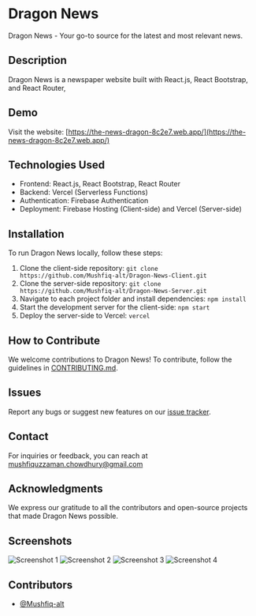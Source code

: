

# Dragon News

Dragon News - Your go-to source for the latest and most relevant news.

## Description

Dragon News is a newspaper website built with React.js, React Bootstrap, and React Router, 

## Demo

Visit the website: [https://the-news-dragon-8c2e7.web.app/](https://the-news-dragon-8c2e7.web.app/)

## Technologies Used

- Frontend: React.js, React Bootstrap, React Router
- Backend: Vercel (Serverless Functions)
- Authentication: Firebase Authentication
- Deployment: Firebase Hosting (Client-side) and Vercel (Server-side)

## Installation

To run Dragon News locally, follow these steps:

1. Clone the client-side repository: `git clone https://github.com/Mushfiq-alt/Dragon-News-Client.git`
2. Clone the server-side repository: `git clone https://github.com/Mushfiq-alt/Dragon-News-Server.git`
3. Navigate to each project folder and install dependencies: `npm install`
4. Start the development server for the client-side: `npm start`
5. Deploy the server-side to Vercel: `vercel`


## How to Contribute

We welcome contributions to Dragon News! To contribute, follow the guidelines in [CONTRIBUTING.md](https://github.com/Mushfiq-alt/Dragon-News-Client/blob/main/CONTRIBUTING.md).

## Issues

Report any bugs or suggest new features on our [issue tracker](https://github.com/Mushfiq-alt/Dragon-News-Client/issues).


## Contact

For inquiries or feedback, you can reach at mushfiquzzaman.chowdhury@gmail.com

## Acknowledgments

We express our gratitude to all the contributors and open-source projects that made Dragon News possible.

## Screenshots

![Screenshot 1](https://i.ibb.co/YXqqTrz/sc1.png)  ![Screenshot 2](https://i.ibb.co/MpPP8xV/sc2.png) ![Screenshot 3](https://i.ibb.co/tznQF4d/sc3.png)
![Screenshot 4](https://i.ibb.co/5v8Yv5Q/sc4.png)

## Contributors

- [@Mushfiq-alt](https://github.com/Mushfiq-alt)
